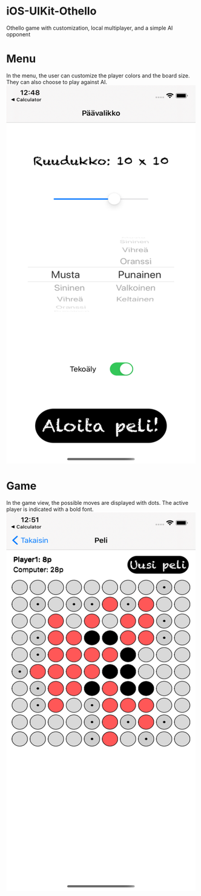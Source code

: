 # iOS-UIKit-Othello
Othello game with customization, local multiplayer, and a simple AI opponent

# Menu
In the menu, the user can customize the player colors and the board size. They can also choose to play against AI.
<img src="Pictures/menu.png" alt="alt text" width=500 height=1000>

# Game
In the game view, the possible moves are displayed with dots. The active player is indicated with a bold font.
<img src="Pictures/game.png" alt="alt text" width=500 height=1000>
